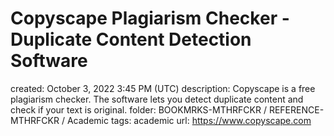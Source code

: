 # Copyscape Plagiarism Checker - Duplicate Content Detection Software

created: October 3, 2022 3:45 PM (UTC)
description: Copyscape is a free plagiarism checker. The software lets you detect duplicate content and check if your text is original.
folder: BOOKMRKS-MTHRFCKR / REFERENCE-MTHRFCKR / Academic
tags: academic
url: https://www.copyscape.com